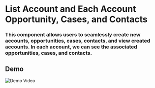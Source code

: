 # List Account and Each Account Opportunity, Cases, and Contacts

### This component allows users to seamlessly create new accounts, opportunities, cases, contacts, and view created accounts. In each account, we can see the associated opportunities, cases, and contacts.

## Demo
![Demo Video]([https://dai.ly/k1BtUNftEnEVxQAsnYY](https://dai.ly/k1BtUNftEnEVxQAsnYY))


